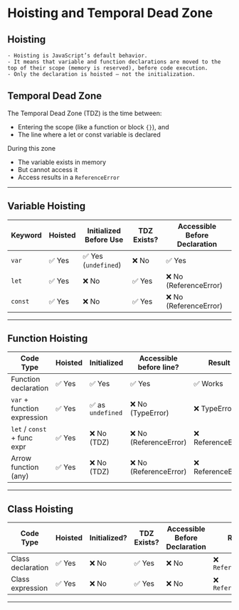 # Hoisting and Temporal Dead Zone

## Hoisting

    - Hoisting is JavaScript’s default behavior.
    - It means that variable and function declarations are moved to the top of their scope (memory is reserved), before code execution.
    - Only the declaration is hoisted — not the initialization.

## Temporal Dead Zone

The Temporal Dead Zone (TDZ) is the time between:
- Entering the scope (like a function or block `{}`), and
- The line where a let or const variable is declared

During this zone
- The variable exists in memory
- But cannot access it
- Access results in a `ReferenceError`

---

## Variable Hoisting

| Keyword | Hoisted | Initialized Before Use | TDZ Exists? | Accessible Before Declaration |
| ------- | ------- | ---------------------- | ----------- | ----------------------------- |
| `var`   | ✅ Yes  | ✅ Yes (`undefined`)   | ❌ No       | ✅ Yes                        |
| `let`   | ✅ Yes  | ❌ No                  | ✅ Yes      | ❌ No (ReferenceError)        |
| `const` | ✅ Yes  | ❌ No                  | ✅ Yes      | ❌ No (ReferenceError)        |

---

## Function Hoisting

| Code Type                   | Hoisted | Initialized      | Accessible before line? | Result           |
| --------------------------- | ------- | ---------------- | ----------------------- | ---------------- |
| Function declaration        | ✅ Yes  | ✅ Yes           | ✅ Yes                  | ✅ Works         |
| `var` + function expression | ✅ Yes  | ✅ as `undefined`| ❌ No (TypeError)       | ❌ TypeError     |
| `let` / `const` + func expr | ✅ Yes  | ❌ No (TDZ)      | ❌ No (ReferenceError)  | ❌ ReferenceError|
| Arrow function (any)        | ✅ Yes  | ❌ No (TDZ)      | ❌ No (ReferenceError)  | ❌ ReferenceError|

---

## Class Hoisting

| Code Type         | Hoisted | Initialized? | TDZ Exists? | Accessible Before Declaration | Result             |
| ----------------- | ------- | ------------ | ----------- | ----------------------------- | ------------------ |
| Class declaration | ✅ Yes  | ❌ No        | ✅ Yes      | ❌ No                         | ❌ `ReferenceError` |
| Class expression  | ✅ Yes  | ❌ No        | ✅ Yes      | ❌ No                         | ❌ `ReferenceError` |

---